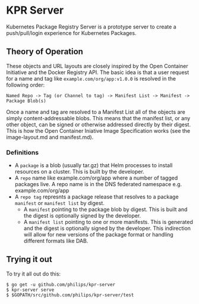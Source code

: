 # KPR Server

Kubernetes Package Registry Server is a prototype server to create a
push/pull/login experience for Kubernetes Packages.

## Theory of Operation

These objects and URL layouts are closely inspired by the Open Container
Initiative and the Docker Registry API. The basic idea is that a user request
for a name and tag like `example.com/org/app:v1.0.0` is resolved in the
following order:

```
Named Repo -> Tag (or Channel to tag) -> Manifest List -> Manifest -> Package Blob(s)
```

Once a name and tag are resolved to a Manifest List all of the objects are
simply content-addressable blobs. This means that the manifest list, or any
other object, can be signed or otherwise addressed directly by their digest.
This is how the Open Container Iniative Image Specification works (see the
image-layout.md and manifest.md).

### Definitions

- A `package` is a blob (usually tar.gz) that Helm processes to install resources on a cluster. This is built by the developer.
- A `repo` name like example.com/org/app where a number of tagged packages live. A repo name is in the DNS federated namespace e.g. example.com/org/app
- A `repo tag` represnts a package release that resolves to a package `manifest` or `manifest list` by digest.
  - A `manifest` pointing to the package blob by digest. This is built and the digest is optionally signed by the developer.
  - A `manifest list` pointing to one or more manifests. This is generated and the digest is optionally signed by the developer. This indirection will allow for new versions of the package format or handling different formats like DAB.

## Trying it out

To try it all out do this:

```
$ go get -u github.com/philips/kpr-server
$ kpr-server serve
$ $GOPATH/src/github.com/philips/kpr-server/test
```
